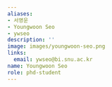 ```yaml
---
aliases:
- 서영운
- Youngwoon Seo
- ywseo
description: ''
image: images/youngwoon-seo.png
links:
  email: ywseo@bi.snu.ac.kr
name: Youngwoon Seo
role: phd-student
---
```

